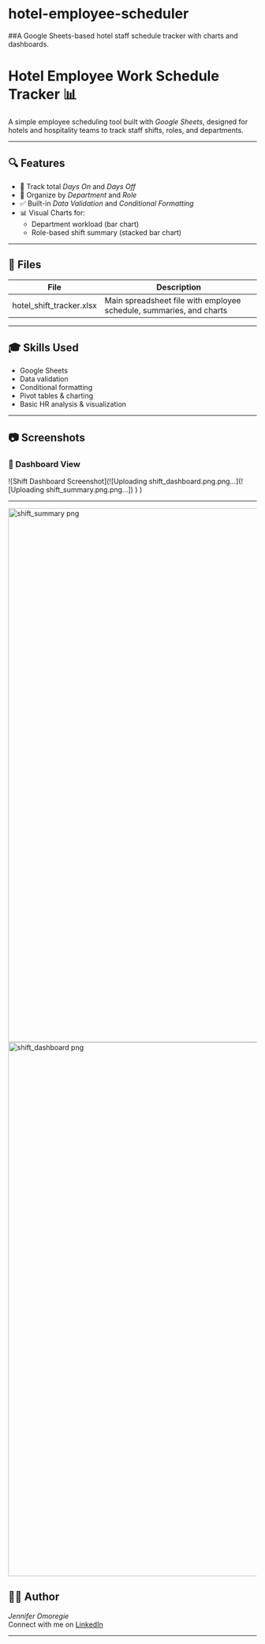 # hotel-employee-scheduler

##A Google Sheets-based hotel staff schedule tracker with charts and dashboards.

# Hotel Employee Work Schedule Tracker 📊

A simple employee scheduling tool built with *Google Sheets*, designed for hotels and hospitality teams to track staff shifts, roles, and departments.

---

## 🔍 Features

- 📅 Track total *Days On* and *Days Off*
- 📌 Organize by *Department* and *Role*
- ✅ Built-in *Data Validation* and *Conditional Formatting*
- 📊 Visual Charts for:
  - Department workload (bar chart)
  - Role-based shift summary (stacked bar chart)

---


## 📁 Files

| File | Description |
|------|-------------|
| hotel_shift_tracker.xlsx | Main spreadsheet file with employee schedule, summaries, and charts |

---

## 🎓 Skills Used

- Google Sheets
- Data validation
- Conditional formatting
- Pivot tables & charting
- Basic HR analysis & visualization

---


## 📷 Screenshots

### 🔹 Dashboard View
![Shift Dashboard Screenshot](![Uploading shift_dashboard.png.png…](![Uploading shift_summary.png.png…])
)
)

---
<img width="1920" height="1080" alt="shift_summary png" src="https://github.com/user-attachments/assets/c1101529-cbcc-42b9-b1a2-abca5ef98dd9" /><img width="1920" height="1080" alt="shift_dashboard png" src="https://github.com/user-attachments/assets/858228c6-e1b4-4a6d-9929-4bfda3f43a13" />
## 🙋‍♀ Author

*Jennifer Omoregie*  
Connect with me on [LinkedIn]( https://www.linkedin.com/in/jennifer-omoregie-83388232a?utm_source=share&utm_campaign=share_via&utm_content=profile&utm_medium=android_app )

---
